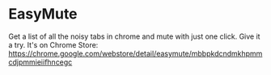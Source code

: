 # EasyMute
Get a list of all the noisy tabs in chrome and mute with just one click. 
Give it a try. It's on Chrome Store: https://chrome.google.com/webstore/detail/easymute/mbbpkdcndmkhpmmcdjpmmieiifhncegc

